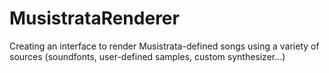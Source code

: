 # MusistrataRenderer
Creating an interface to render Musistrata-defined songs using a variety of sources (soundfonts, user-defined samples, custom synthesizer...)
